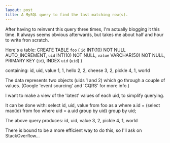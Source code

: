 ```yaml
---
layout: post
title: A MySQL query to find the last matching row(s).
---
```


After having to reinvent this query three times, I'm actually blogging it this time.  It always seems obvious afterwards, but takes me about half and hour to write fron scratch.

Here's a table:
    CREATE TABLE `foo` (
        `id` INT(10) NOT NULL AUTO_INCREMENT,
        `uid` INT(10) NOT NULL,
        `value` VARCHAR(50) NOT NULL,
        PRIMARY KEY (`id`),
        INDEX `uid` (`uid`)
    )

containing:
    id, uid, value
     1,   1, hello
     2,   2, cheese
     3,   2, pickle
     4,   1, world

The data represents two objects (uids 1 and 2) which go through a couple of values.  (Google 'event sourcing' and 'CQRS' for more info.) 

I want to make a view of the 'latest' values of each uid, to simplify querying.

It can be done with:
    select id, uid, value 
    from foo as a
    where a.id = (select max(id) from foo where uid = a.uid group by uid)
    group by uid;

The above query produces:
    id, uid, value
     3,   2, pickle
     4,   1, world

There is bound to be a more efficient way to do this, so I'll ask on StackOverflow...
